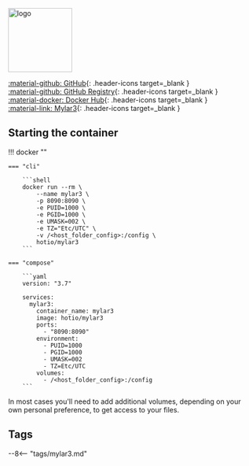 <img src="https://hotio.dev/img/mylar3.png" alt="logo" height="130" width="130">

[:material-github: GitHub](https://github.com/hotio/mylar3){: .header-icons target=_blank }  
[:material-github: GitHub Registry](https://github.com/orgs/hotio/packages/container/package/mylar3){: .header-icons target=_blank }  
[:material-docker: Docker Hub](https://hub.docker.com/r/hotio/mylar3){: .header-icons target=_blank }  
[:material-link: Mylar3](https://github.com/mylar3/mylar3){: .header-icons target=_blank }  

## Starting the container

!!! docker ""

    === "cli"

        ```shell
        docker run --rm \
            --name mylar3 \
            -p 8090:8090 \
            -e PUID=1000 \
            -e PGID=1000 \
            -e UMASK=002 \
            -e TZ="Etc/UTC" \
            -v /<host_folder_config>:/config \
            hotio/mylar3
        ```

    === "compose"

        ```yaml
        version: "3.7"

        services:
          mylar3:
            container_name: mylar3
            image: hotio/mylar3
            ports:
              - "8090:8090"
            environment:
              - PUID=1000
              - PGID=1000
              - UMASK=002
              - TZ=Etc/UTC
            volumes:
              - /<host_folder_config>:/config
        ```

In most cases you'll need to add additional volumes, depending on your own personal preference, to get access to your files.

## Tags

--8<-- "tags/mylar3.md"
